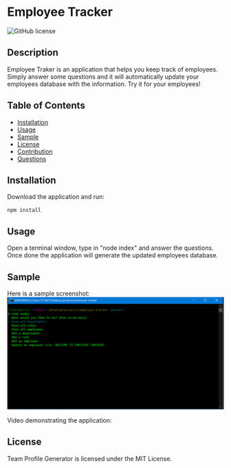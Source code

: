 # Employee Tracker

![GitHub license](https://img.shields.io/badge/license-MIT-blue.svg)

## Description
Employee Traker is an application that helps you keep track of employees. Simply answer some questions and it will automatically update your employees database with the information. Try it for your employees!


## Table of Contents
* [Installation](#installation)
* [Usage](#usage)
* [Sample](#sample)
* [License](#license)
* [Contribution](#contribution)
* [Questions](#questions)

## Installation
Download the application and run:
```
npm install
```

## Usage
Open a terminal window, type in "node index" and answer the questions. Once done the application will generate the updated employees database. 

## Sample
Here is a sample screenshot:
<img src="./images/screenshot.PNG" >

Video demonstrating the application:



## License
Team Profile Generator is licensed under the MIT License.
